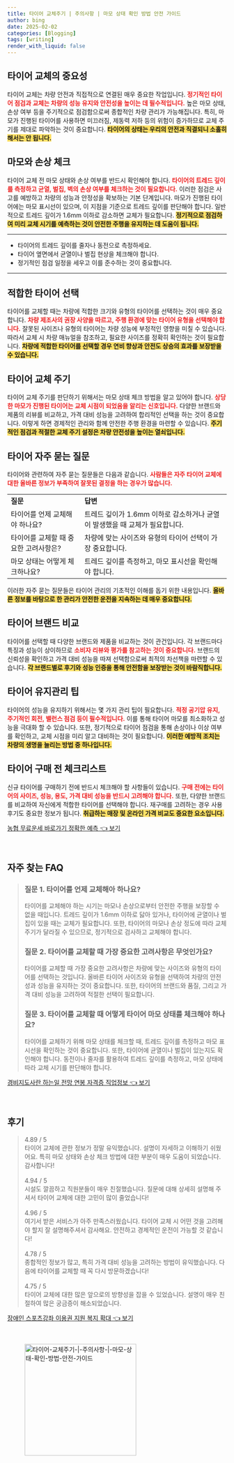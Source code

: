 ```yaml
---
title: 타이어 교체주기 | 주의사항 | 마모 상태 확인 방법 안전 가이드
author: bing
date: 2025-02-02
categories: [Blogging]
tags: [writing]
render_with_liquid: false
---
```



<h2 id='타이어_교체의_중요성'>타이어 교체의 중요성</h2>

<p>타이어 교체는 차량 안전과 직접적으로 연결된 매우 중요한 작업입니다. <b><span style="color: #ee2323;">정기적인 타이어 점검과 교체는 차량의 성능 유지와 안전성을 높이는 데 필수적입니다.</span></b> 높은 마모 상태, 손상 여부 등을 주기적으로 점검함으로써 종합적인 차량 관리가 가능해집니다. 특히, 마모가 진행된 타이어를 사용하면 미끄러짐, 제동력 저하 등의 위험이 증가하므로 교체 주기를 제대로 파악하는 것이 중요합니다. <b><span style="background-color: #ffe066;">타이어의 상태는 우리의 안전과 직결되니 소홀히 해서는 안 됩니다.</span></b></p>

<h2 id='마모와_손상_체크'>마모와 손상 체크</h2>

<p>타이어 교체 전 마모 상태와 손상 여부를 반드시 확인해야 합니다. <b><span style="color: #ee2323;">타이어의 트레드 깊이를 측정하고 균열, 벌집, 벽의 손상 여부를 체크하는 것이 필요합니다.</span></b> 이러한 점검은 사고를 예방하고 차량의 성능과 안정성을 확보하는 기본 단계입니다. 마모가 진행된 타이어에는 마모 표시선이 있으며, 이 지점을 기준으로 트레드 깊이를 판단해야 합니다. 일반적으로 트레드 깊이가 1.6mm 이하로 감소하면 교체가 필요합니다. <b><span style="background-color: #ffe066;">정기적으로 점검하여 미리 교체 시기를 예측하는 것이 안전한 주행을 유지하는 데 도움이 됩니다.</span></b></p>

<hr />

<ul>
    <li>타이어의 트레드 깊이를 줄자나 동전으로 측정하세요.</li>
    <li>타이어 옆면에서 균열이나 벌집 현상을 체크해야 합니다.</li>
    <li>정기적인 점검 일정을 세우고 이를 준수하는 것이 중요합니다.</li>
</ul>

<hr />

<h2 id='적합한_타이어_선택'>적합한 타이어 선택</h2>

<p>타이어를 교체할 때는 차량에 적합한 크기와 유형의 타이어를 선택하는 것이 매우 중요합니다. <b><span style="color: #ee2323;">차량 제조사의 권장 사양을 따르고, 주행 환경에 맞는 타이어 유형을 선택해야 합니다.</span></b> 잘못된 사이즈나 유형의 타이어는 차량 성능에 부정적인 영향을 미칠 수 있습니다. 따라서 교체 시 차량 매뉴얼을 참조하고, 필요한 사이즈를 정확히 확인하는 것이 필요합니다. <b><span style="background-color: #ffe066;">차량에 적합한 타이어를 선택할 경우 연비 향상과 안전도 상승의 효과를 보장받을 수 있습니다.</span></b></p>

<h2 id='타이어_교체_주기'>타이어 교체 주기</h2>

<p>타이어 교체 주기를 판단하기 위해서는 마모 상태 체크 방법을 알고 있어야 합니다. <b><span style="color: #ee2323;">상당한 마모가 진행된 타이어는 교체 시점이 되었음을 알리는 신호입니다.</span></b> 다양한 브랜드와 제품의 리뷰를 비교하고, 가격 대비 성능을 고려하여 합리적인 선택을 하는 것이 중요합니다. 이렇게 하면 경제적인 관리와 함께 안전한 주행 환경을 마련할 수 있습니다. <b><span style="background-color: #ffe066;">주기적인 점검과 적절한 교체 주기 설정은 차량 안전성을 높이는 열쇠입니다.</span></b></p>

<h2 id='타이어_자주_묻는_질문'>타이어 자주 묻는 질문</h2>

<p>타이어와 관련하여 자주 묻는 질문들은 다음과 같습니다. <b><span style="color: #ee2323;">사람들은 자주 타이어 교체에 대한 올바른 정보가 부족하여 잘못된 결정을 하는 경우가 많습니다.</span></b></p>

<table>
    <tr>
        <td><b>질문</b></td>
        <td><b>답변</b></td>
    </tr>
    <tr>
        <td>타이어를 언제 교체해야 하나요?</td>
        <td>트레드 깊이가 1.6mm 이하로 감소하거나 균열이 발생했을 때 교체가 필요합니다.</td>
    </tr>
    <tr>
        <td>타이어를 교체할 때 중요한 고려사항은?</td>
        <td>차량에 맞는 사이즈와 유형의 타이어 선택이 가장 중요합니다.</td>
    </tr>
    <tr>
        <td>마모 상태는 어떻게 체크하나요?</td>
        <td>트레드 깊이를 측정하고, 마모 표시선을 확인해야 합니다.</td>
    </tr>
</table>

<p>이러한 자주 묻는 질문들은 타이어 관리의 기초적인 이해를 돕기 위한 내용입니다. <b><span style="background-color: #ffe066;">올바른 정보를 바탕으로 한 관리가 안전한 운전을 지속하는 데 매우 중요합니다.</span></b></p>

<h2 id='타이어_브랜드_비교'>타이어 브랜드 비교</h2>

<p>타이어를 선택할 때 다양한 브랜드와 제품을 비교하는 것이 관건입니다. 각 브랜드마다 특징과 성능이 상이하므로 <b><span style="color: #ee2323;">소비자 리뷰와 평가를 참고하는 것이 중요합니다.</span></b> 브랜드의 신뢰성을 확인하고 가격 대비 성능을 따져 선택함으로써 최적의 차선책을 마련할 수 있습니다. <b><span style="background-color: #ffe066;">각 브랜드별로 후기와 성능 인증을 통해 안전함을 보장받는 것이 바람직합니다.</span></b></p>

<h2 id='타이어_유지관리_팁'>타이어 유지관리 팁</h2>

<p>타이어의 성능을 유지하기 위해서는 몇 가지 관리 팁이 필요합니다. <b><span style="color: #ee2323;">적정 공기압 유지, 주기적인 회전, 밸런스 점검 등이 필수적입니다.</span></b> 이를 통해 타이어 마모를 최소화하고 성능을 극대화 할 수 있습니다. 또한, 정기적으로 타이어 점검을 통해 손상이나 이상 여부를 확인하고, 교체 시점을 미리 알고 대비하는 것이 필요합니다. <b><span style="background-color: #ffe066;">이러한 예방적 조치는 차량의 생명을 늘리는 방법 중 하나입니다.</span></b></p>

<h2 id='타이어_구매_전_체크리스트'>타이어 구매 전 체크리스트</h2>

<p>신규 타이어를 구매하기 전에 반드시 체크해야 할 사항들이 있습니다. <b><span style="color: #ee2323;">구매 전에는 타이어의 사이즈, 성능, 용도, 가격 대비 성능을 반드시 고려해야 합니다.</span></b> 또한, 다양한 브랜드를 비교하여 자신에게 적합한 타이어를 선택해야 합니다. 재구매를 고려하는 경우 사용 후기도 중요한 정보가 됩니다. <b><span style="background-color: #ffe066;">취급하는 매장 및 온라인 가격 비교도 중요한 요소입니다.</span></b></p>


<p><a class="click-button" title="농협 무료운세 바로가기 정확한 예측" href="https://24nara.github.io/posts/%EB%86%8D%ED%98%91-%EB%AC%B4%EB%A3%8C%EC%9A%B4%EC%84%B8-%EB%B0%94%EB%A1%9C%EA%B0%80%EA%B8%B0-%EC%A0%95%ED%99%95%ED%95%9C-%EC%98%88%EC%B8%A1/" rel="dofollow">농협 무료운세 바로가기 정확한 예측 👈 보기</a></p><br>
<h2 id='자주_찾는_FAQ'>자주 찾는 FAQ</h2>
<div itemscope="" itemtype="https://schema.org/FAQPage"> 
<blockquote> 
<div itemscope="" itemprop="mainEntity" itemtype="https://schema.org/Question"> 
<h3 itemprop="name">질문 1. 타이어를 언제 교체해아 하나요?</h3> 
<div itemscope="" itemprop="acceptedAnswer" itemtype="https://schema.org/Answer"> 
<span itemprop="text"> 
<p>타이어를 교체해야 하는 시기는 마모나 손상으로부터 안전한 주행을 보장할 수 없을 때입니다. 트레드 깊이가 1.6mm 이하로 닳아 있거나, 타이어에 균열이나 벌집이 있을 때는 교체가 필요합니다. 또한, 타이어의 마모나 손상 정도에 따라 교체 주기가 달라질 수 있으므로, 정기적으로 검사하고 교체해야 합니다.</p> 
</span> 
</div> 
</div> 

<div itemscope="" itemprop="mainEntity" itemtype="https://schema.org/Question"> 
<h3 itemprop="name">질문 2. 타이어를 교체할 때 가장 중요한 고려사항은 무엇인가요?</h3> 
<div itemscope="" itemprop="acceptedAnswer" itemtype="https://schema.org/Answer"> 
<span itemprop="text"> 
<p>타이어를 교체할 때 가장 중요한 고려사항은 차량에 맞는 사이즈와 유형의 타이어를 선택하는 것입니다. 올바른 타이어 사이즈와 유형을 선택하여 차량의 안전성과 성능을 유지하는 것이 중요합니다. 또한, 타이어의 브랜드와 품질, 그리고 가격 대비 성능을 고려하여 적절한 선택이 필요합니다.</p> 
</span> 
</div> 
</div> 

<div itemscope="" itemprop="mainEntity" itemtype="https://schema.org/Question"> 
<h3 itemprop="name">질문 3. 타이어를 교체할 때 어떻게 타이어 마모 상태를 체크해야 하나요?</h3> 
<div itemscope="" itemprop="acceptedAnswer" itemtype="https://schema.org/Answer"> 
<span itemprop="text"> 
<p>타이어를 교체하기 위해 마모 상태를 체크할 때, 트레드 깊이를 측정하고 마모 표시선을 확인하는 것이 중요합니다. 또한, 타이어에 균열이나 벌집이 있는지도 확인해야 합니다. 동전이나 줄자를 활용하여 트레드 깊이를 측정하고, 마모 상태에 따라 교체 시기를 판단해야 합니다.</p> 
</span> 
</div> 
</div> 
</blockquote> 
</div>
<p><a class="click-button" title="경비지도사란 하는일 전망 연봉 자격증 직업정보" href="https://24nara.github.io/posts/%EA%B2%BD%EB%B9%84%EC%A7%80%EB%8F%84%EC%82%AC%EB%9E%80-%ED%95%98%EB%8A%94%EC%9D%BC-%EC%A0%84%EB%A7%9D-%EC%97%B0%EB%B4%89-%EC%9E%90%EA%B2%A9%EC%A6%9D-%EC%A7%81%EC%97%85%EC%A0%95%EB%B3%B4/" rel="dofollow">경비지도사란 하는일 전망 연봉 자격증 직업정보 👈 보기</a></p><br>
<h2 id='후기'>후기</h2>
<div itemscope itemtype="https://schema.org/Product">
  <blockquote>
  <div itemprop="review" itemscope itemtype="https://schema.org/Review">
      <div itemprop="reviewRating" itemscope itemtype="https://schema.org/Rating"> <span itemprop="ratingValue">4.89</span> / <span itemprop="bestRating">5</span> </div>
      <span itemprop="reviewBody">타이어 교체에 관한 정보가 정말 유익했습니다. 설명이 자세하고 이해하기 쉬웠어요. 특히 마모 상태와 손상 체크 방법에 대한 부분이 매우 도움이 되었습니다. 감사합니다!</span>
  </div>
  <br>
  <div itemprop="review" itemscope itemtype="https://schema.org/Review">
      <div itemprop="reviewRating" itemscope itemtype="https://schema.org/Rating"> <span itemprop="ratingValue">4.94</span> / <span itemprop="bestRating">5</span> </div>
      <span itemprop="reviewBody">시설도 깔끔하고 직원분들이 매우 친절했습니다. 질문에 대해 상세히 설명해 주셔서 타이어 교체에 대한 고민이 많이 줄었습니다!</span>
  </div>
  <br>
  <div itemprop="review" itemscope itemtype="https://schema.org/Review">
      <div itemprop="reviewRating" itemscope itemtype="https://schema.org/Rating"> <span itemprop="ratingValue">4.96</span> / <span itemprop="bestRating">5</span> </div>
      <span itemprop="reviewBody">여기서 받은 서비스가 아주 만족스러웠습니다. 타이어 교체 시 어떤 것을 고려해야 할지 잘 설명해주셔서 감사해요. 안전하고 경제적인 운전이 가능할 것 같습니다!</span>
  </div>
  <br>
  <div itemprop="review" itemscope itemtype="https://schema.org/Review">
      <div itemprop="reviewRating" itemscope itemtype="https://schema.org/Rating"> <span itemprop="ratingValue">4.78</span> / <span itemprop="bestRating">5</span> </div>
      <span itemprop="reviewBody">종합적인 정보가 많고, 특히 가격 대비 성능을 고려하는 방법이 유익했습니다. 다음에 타이어를 교체할 때 꼭 다시 방문하겠습니다!</span>
  </div>
  <br>
  <div itemprop="review" itemscope itemtype="https://schema.org/Review">
      <div itemprop="reviewRating" itemscope itemtype="https://schema.org/Rating"> <span itemprop="ratingValue">4.75</span> / <span itemprop="bestRating">5</span> </div>
      <span itemprop="reviewBody">타이어 교체에 대한 많은 앞으로의 방향성을 잡을 수 있었습니다. 설명이 매우 친절하여 많은 궁금증이 해소되었습니다.</span>
  </div>
  </blockquote>
</div>
<p><a class="click-button" title="장애인 스포츠강좌 이용권 지원 복지 확대" href="https://24nara.github.io/posts/%EC%9E%A5%EC%95%A0%EC%9D%B8-%EC%8A%A4%ED%8F%AC%EC%B8%A0%EA%B0%95%EC%A2%8C-%EC%9D%B4%EC%9A%A9%EA%B6%8C-%EC%A7%80%EC%9B%90-%EB%B3%B5%EC%A7%80-%ED%99%95%EB%8C%80/" rel="dofollow">장애인 스포츠강좌 이용권 지원 복지 확대 👈 보기</a></p><br>
<figure class="image"><img src="https://24nara.github.io/assets/img/thumbnail/타이어-교체주기-|-주의사항-|-마모-상태-확인-방법-안전-가이드.webp" alt="타이어-교체주기-|-주의사항-|-마모-상태-확인-방법-안전-가이드" width="256" height="256"></figure>